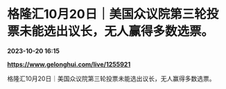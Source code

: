 # 格隆汇10月20日｜美国众议院第三轮投票未能选出议长，无人赢得多数选票。

**2023-10-20 16:15**

**https://www.gelonghui.com/live/1255921**

格隆汇10月20日｜美国众议院第三轮投票未能选出议长，无人赢得多数选票。